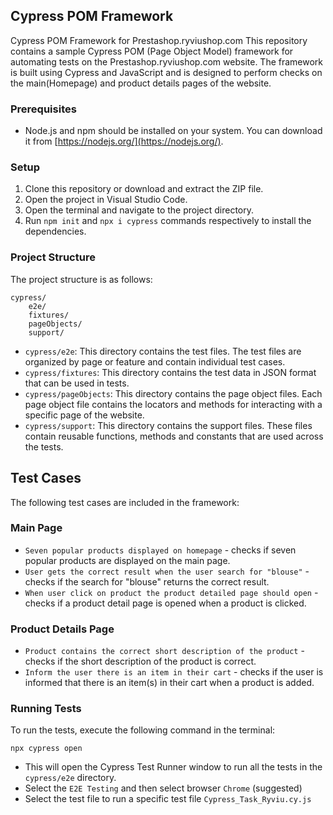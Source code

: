 ## Cypress POM Framework

Cypress POM Framework for Prestashop.ryviushop.com
This repository contains a sample Cypress POM (Page Object Model) framework for automating tests on the
Prestashop.ryviushop.com website. The framework is built using Cypress and JavaScript and is designed to perform
checks on the main(Homepage) and product details pages of the website.

### Prerequisites

- Node.js and npm should be installed on your system. You can download it from
  [https://nodejs.org/](https://nodejs.org/).

### Setup

1. Clone this repository or download and extract the ZIP file.
2. Open the project in Visual Studio Code.
3. Open the terminal and navigate to the project directory.
4. Run `npm init` and `npx i cypress` commands respectively to install the dependencies.

### Project Structure

The project structure is as follows:

```
cypress/
    e2e/
    fixtures/
    pageObjects/
    support/
```


- `cypress/e2e`: This directory contains the test files. The test files are organized
  by page or feature and contain individual test cases.
- `cypress/fixtures`: This directory contains the test data in JSON format that can be used in tests.
- `cypress/pageObjects`: This directory contains the page object files. Each page object file contains the
  locators and methods for interacting with a specific page of the website.
- `cypress/support`: This directory contains the support files. These files contain reusable functions, methods
  and constants that are used across the tests.


## Test Cases

The following test cases are included in the framework:

### Main Page

- `Seven popular products displayed on homepage` - checks if seven popular products are displayed on the main page.
- `User gets the correct result when the user search for "blouse"` - checks if the search for "blouse" returns the correct result.
- `When user click on product the product detailed page should open` - checks if a product detail page is opened when a product is clicked.

### Product Details Page

- `Product contains the correct short description of the product` - checks if the short description of the product is correct.
- `Inform the user there is an item in their cart` - checks if the user is informed that
  there is an item(s) in their cart when a product is added.

### Running Tests

To run the tests, execute the following command in the terminal:

```
npx cypress open
```

- This will open the Cypress Test Runner window to run all the tests in the `cypress/e2e` directory.
- Select the `E2E Testing` and then select browser `Chrome` (suggested)
- Select the test file to run a specific test file `Cypress_Task_Ryviu.cy.js`

